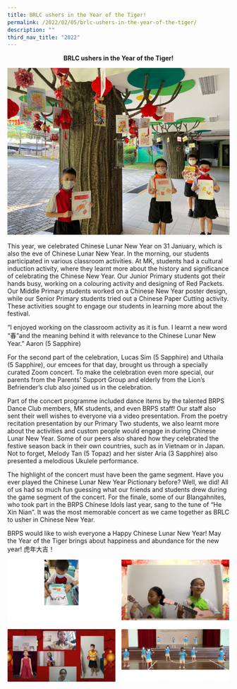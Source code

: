 ```yaml
---
title: BRLC ushers in the Year of the Tiger!
permalink: /2022/02/05/brlc-ushers-in-the-year-of-the-tiger/
description: ""
third_nav_title: "2022"
---
```

<p style="text-align: center;"><strong>BRLC ushers in the Year of the Tiger!</strong></p>
<img src="/images/IMG-20220203-WA0013-768x576.jpg">
<p>This year, we celebrated Chinese Lunar New Year on 31 January, which is also the eve of Chinese Lunar New Year. In the morning, our students participated in various classroom activities. At MK, students had a cultural induction activity, where they learnt more about the history and significance of celebrating the Chinese New Year. Our Junior Primary students got their hands busy, working on a colouring activity and designing of Red Packets. Our Middle Primary students worked on a Chinese New Year poster design, while our Senior Primary students tried out a Chinese Paper Cutting activity. These activities sought to engage our students in learning more about the festival.</p>
<p>“I enjoyed working on the classroom activity as it is fun. I learnt a new word “春”and the meaning behind it with relevance to the Chinese Lunar New Year.” Aaron (5 Sapphire)</p>
<p>For the second part of the celebration, Lucas Sim (5 Sapphire) and Uthaila (5 Sapphire), our emcees for that day, brought us through a specially curated Zoom concert. To make the celebration even more special, our parents from the Parents’ Support Group and elderly from the Lion’s Befriender’s club also joined us in the celebration.</p>
<p>Part of the concert programme included dance items by the talented BRPS Dance Club members, MK students, and even BRPS staff! Our staff also sent their well wishes to everyone via a video presentation. From the poetry recitation presentation by our Primary Two students, we also learnt more about the activities and custom people would engage in during Chinese Lunar New Year. Some of our peers also shared how they celebrated the festive season back in their own countries, such as in Vietnam or in Japan. Not to forget, Melody Tan (5 Topaz) and her sister Aria (3 Sapphire) also presented a melodious Ukulele performance.</p>
<p>The highlight of the concert must have been the game segment. Have you ever played the Chinese Lunar New Year Pictionary before? Well, we did! All of us had so much fun guessing what our friends and students drew during the game segment of the concert. For the finale, some of our Blangahnites, who took part in the BRPS Chinese Idols last year, sang to the tune of “He Xin Nian”. It was the most memorable concert as we came together as BRLC to usher in Chinese New Year.</p>
<p>BRPS would like to wish everyone a Happy Chinese Lunar New Year! May the Year of the Tiger brings about happiness and abundance for the new year! 虎年大吉！</p>
<img src="/images/tiger.png">